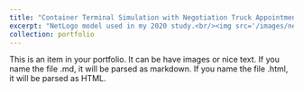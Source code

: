 ```yaml
---
title: "Container Terminal Simulation with Negotiation Truck Appointment System (2020)"
excerpt: "NetLogo model used in my 2020 study.<br/><img src='/images/netlogo01.png'>"
collection: portfolio
---
```


This is an item in your portfolio. It can be have images or nice text. If you name the file .md, it will be parsed as markdown. If you name the file .html, it will be parsed as HTML. 
